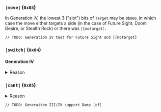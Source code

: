 


### `|move|` (`0x03`)

In Generation IV, the lowest 3 ("slot") bits of `Target` may be `0b000`, in which case the move
either targets a side (in the case of Future Sight, Doom Desire, or Stealth Rock) or there was
`|[notarget]`.

```zig
// TODO: Generation IV test for Future Sight and |[notarget]
```

### `|switch|` (`0x04`)

#### Generation IV

<details><summary>Reason</summary>

| Raw    | Description           |
| ------ | --------------------- |
| `0x00` | None                  |
| `0x01` | `\|[from] Baton Pass` |
| `0x01` | `\|[from] U-turn`     |
</details>

### `|cant|` (`0x05`)


<details><summary>Reason</summary>

| Raw    | Description                | Move? |
| ------ | -------------------------- | ----- |
| `0x00` | `slp`                      | No    |
| `0x01` | `frz`                      | No    |
| `0x02` | `par`                      | No    |
| `0x04` | `flinch`                   | No    |
| `0x05` | `recharge`                 | No    |
| `0x06` | `Attract`                  | No    |
| `0x07` | `ability: Truant`          | No    |
| `0x08` | `Focus Punch\|Focus Punch` | No    |
| `0x09` | `Disable`                  | Yes   |
| `0x0A` | `nopp`                     | Yes   |
| `0x0B` | `move: Taunt`              | Yes   |
| `0x0C` | `move: Imprison`           | Yes   |
| `0x0D` | `move: Heal Block`         | Yes   |
| `0x0E` | `move: Gravity`            | Yes   |
| `0x0F` | `ability: Damp`  TODO      | Yes   |
</details>

```zig
// TODO: Generaiton III/IV support Damp [of]
```